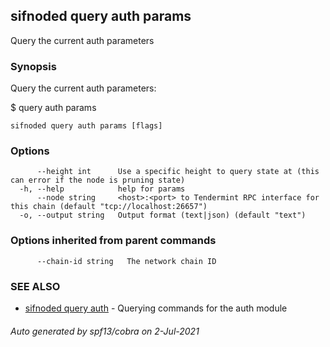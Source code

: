 ## sifnoded query auth params

Query the current auth parameters

### Synopsis

Query the current auth parameters:

$ <appd> query auth params

```
sifnoded query auth params [flags]
```

### Options

```
      --height int      Use a specific height to query state at (this can error if the node is pruning state)
  -h, --help            help for params
      --node string     <host>:<port> to Tendermint RPC interface for this chain (default "tcp://localhost:26657")
  -o, --output string   Output format (text|json) (default "text")
```

### Options inherited from parent commands

```
      --chain-id string   The network chain ID
```

### SEE ALSO

* [sifnoded query auth](sifnoded_query_auth.md)	 - Querying commands for the auth module

###### Auto generated by spf13/cobra on 2-Jul-2021
